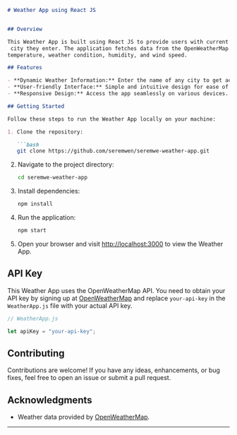 

```markdown
# Weather App using React JS


## Overview

This Weather App is built using React JS to provide users with current weather information based on the
 city they enter. The application fetches data from the OpenWeatherMap API to display details such as
temperature, weather condition, humidity, and wind speed.

## Features

- **Dynamic Weather Information:** Enter the name of any city to get accurate and up-to-date weather data.
- **User-friendly Interface:** Simple and intuitive design for ease of use.
- **Responsive Design:** Access the app seamlessly on various devices.

## Getting Started

Follow these steps to run the Weather App locally on your machine:

1. Clone the repository:

   ```bash
   git clone https://github.com/seremwen/seremwe-weather-app.git
   ```

2. Navigate to the project directory:

   ```bash
   cd seremwe-weather-app
   ```

3. Install dependencies:

   ```bash
   npm install
   ```

4. Run the application:

   ```bash
   npm start
   ```

5. Open your browser and visit [http://localhost:3000](http://localhost:3000) to view the Weather App.

## API Key

This Weather App uses the OpenWeatherMap API. You need to obtain your API key by signing up at [OpenWeatherMap](https://openweathermap.org/api) and replace `your-api-key` in the `WeatherApp.js` file with your actual API key.

```javascript
// WeatherApp.js

let apiKey = "your-api-key";
```

## Contributing

Contributions are welcome! If you have any ideas, enhancements, or bug fixes, feel free to open an issue or submit a pull request.



## Acknowledgments

- Weather data provided by [OpenWeatherMap](https://openweathermap.org/).

---

